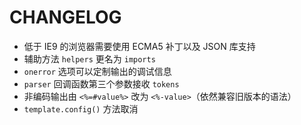 # CHANGELOG

* 低于 IE9 的浏览器需要使用 ECMA5 补丁以及 JSON 库支持
* 辅助方法 `helpers` 更名为 `imports`
* `onerror` 选项可以定制输出的调试信息
* `parser` 回调函数第三个参数接收 `tokens`
* 非编码输出由 `<%=#value%>` 改为 `<%-value>`（依然兼容旧版本的语法）
* `template.config()` 方法取消
